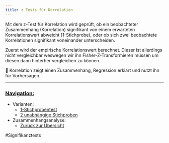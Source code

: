 ```yaml
---
title: z Tests für Korrelation
---
```


Mit dem z-Test für Korrelation wird geprüft, ob ein beobachteter Zusammenhang (Korrelation) signifikant von einem erwarteten Korrelationswert abweicht (1-Stichprobe), oder ob sich zwei beobachtete Korrelationen signifikant voneinander unterscheiden.

Zuerst wird der empirische Korrelationswert berechnet. Dieser ist allerdings nicht vergleichbar weswegen wir ihn Fisher-Z-Transformieren müssen um diesen dann hinterher vergleichen zu können.

🧠 Korrelation zeigt einen Zusammenhang, Regression erklärt und nutzt ihn für Vorhersagen.

---

### <u>Navigation:</u>

* Varianten:
  * [1-Stichprobentest](/1-stichprobentest)
  * [2 unabhängige Stichproben](/2-unabhaengige-stichproben)
* Zusammenhangsanalyse:
  * [Zurück zur Übersicht](/zusammenhangsanalyse)

\#Signifikanztests
